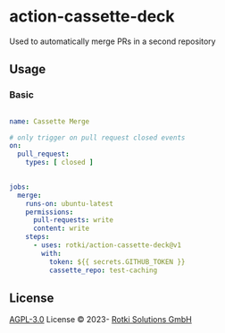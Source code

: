 # action-cassette-deck

Used to automatically merge PRs in a second repository

## Usage

### Basic

```yaml

name: Cassette Merge

# only trigger on pull request closed events
on:
  pull_request:
    types: [ closed ]
    

jobs:
  merge:
    runs-on: ubuntu-latest
    permissions:
      pull-requests: write
      content: write
    steps:
      - uses: rotki/action-cassette-deck@v1
        with:
          token: ${{ secrets.GITHUB_TOKEN }}
          cassette_repo: test-caching

```


## License

[AGPL-3.0](./LICENSE) License &copy; 2023- [Rotki Solutions GmbH](https://github.com/rotki)